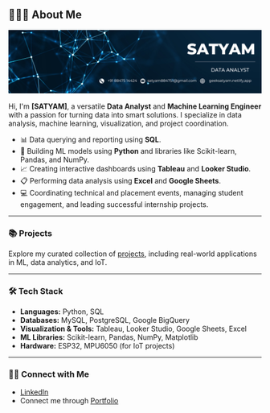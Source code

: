 ## 🙋🏻‍♂️ About Me

![Brown and Gray Simple Personal LinkedIn Banner](https://github.com/geekysatyam/Satyam/blob/ceaccddf4198b206b103d0983495bd30526a9b9c/Satyam%20%20Linked%20in.png)

Hi, I'm **[SATYAM]**, a versatile **Data Analyst** and **Machine Learning Engineer** with a passion for turning data into smart solutions. I specialize in data analysis, machine learning, visualization, and project coordination.

- 📊 Data querying and reporting using **SQL**.  
- 🧠 Building ML models using **Python** and libraries like Scikit-learn, Pandas, and NumPy.  
- 📈 Creating interactive dashboards using **Tableau** and **Looker Studio**.  
- 📋 Performing data analysis using **Excel** and **Google Sheets**.  
- 💻 Coordinating technical and placement events, managing student engagement, and leading successful internship projects.

---

### 📚 Projects

Explore my curated collection of [projects](https://github.com/geekysatyam/Satyam/blob/ceaccddf4198b206b103d0983495bd30526a9b9c/README.md), including real-world applications in ML, data analytics, and IoT.

---

### 🛠️ Tech Stack

- **Languages:** Python, SQL  
- **Databases:** MySQL, PostgreSQL, Google BigQuery  
- **Visualization & Tools:** Tableau, Looker Studio, Google Sheets, Excel  
- **ML Libraries:** Scikit-learn, Pandas, NumPy, Matplotlib  
- **Hardware:** ESP32, MPU6050 (for IoT projects)

---

### 👋🏻 Connect with Me

- [LinkedIn](https://www.linkedin.com/in/geek-satyam/)  
- Connect me through [Portfolio](https://geeksatyam.netlify.app/)
